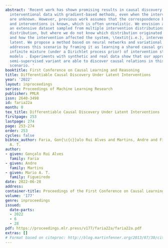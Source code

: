 ```yaml
---
abstract: 'Recent work has shown promising results in causal discovery by leveraging
  interventional data with gradient-based methods, even when the intervened variables
  are unknown. However, previous work assumes that the correspondence between samples
  and interventions is known, which is often unrealistic. We envision a scenario with
  an extensive dataset sampled from multiple intervention distributions and one observation
  distribution, but where we do not know which distribution originated each sample
  and how the intervention affected the system, \textit{i.e.}, interventions are entirely
  latent. We propose a method based on neural networks and variational inference that
  addresses this scenario by framing it as learning a shared causal graph among a
  infinite mixture (under a Dirichlet process prior) of intervention structural causal
  models . Experiments with synthetic and real data show that our approach and its
  semi-supervised variant are able to discover causal relations in this challenging
  scenario. '
booktitle: First Conference on Causal Learning and Reasoning
title: Differentiable Causal Discovery Under Latent Interventions
year: '2022'
layout: inproceedings
series: Proceedings of Machine Learning Research
publisher: PMLR
issn: 2640-3498
id: faria22a
month: 0
tex_title: Differentiable Causal Discovery Under Latent Interventions
firstpage: 253
lastpage: 274
page: 253-274
order: 253
cycles: false
bibtex_author: Faria, Gon{\c{c}}alo Rui Alves and Martins, Andre and Figueiredo, Mario
  A. T.
author:
- given: Gonçalo Rui Alves
  family: Faria
- given: Andre
  family: Martins
- given: Mario A. T.
  family: Figueiredo
date: 2022-06-28
address:
container-title: Proceedings of the First Conference on Causal Learning and Reasoning
volume: '177'
genre: inproceedings
issued:
  date-parts:
  - 2022
  - 6
  - 28
pdf: https://proceedings.mlr.press/v177/faria22a/faria22a.pdf
extras: []
# Format based on citeproc: http://blog.martinfenner.org/2013/07/30/citeproc-yaml-for-bibliographies/
---
```


